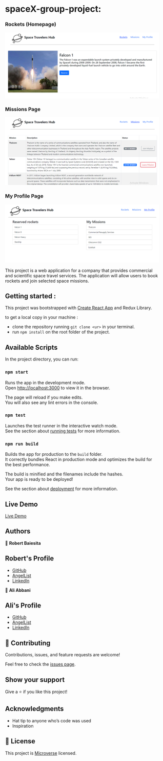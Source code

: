 # spaceX-group-project:

### Rockets (Homepage)
![screenshot](./src/images/Capture.PNG)

### Missions Page
![screenshot](./src/images/Capture1.PNG)

### My Profile Page
![screenshot](./src/images/Capture2.PNG)

This project is a web application for a company that provides commercial and scientific space travel services. The application will allow users to book rockets and join selected space missions. 

## Getting started :
This project was bootstrapped with [Create React App](https://github.com/facebook/create-react-app) and Redux Library.

to get a local copy in your machine :

- clone the repository running `git clone <ur>` in your terminal.
- run `npm install` on the root folder of the project.


## Available Scripts

In the project directory, you can run:

### `npm start`

Runs the app in the development mode.\
Open [http://localhost:3000](http://localhost:3000) to view it in the browser.

The page will reload if you make edits.\
You will also see any lint errors in the console.

### `npm test`

Launches the test runner in the interactive watch mode.\
See the section about [running tests](https://facebook.github.io/create-react-app/docs/running-tests) for more information.

### `npm run build`

Builds the app for production to the `build` folder.\
It correctly bundles React in production mode and optimizes the build for the best performance.

The build is minified and the filenames include the hashes.\
Your app is ready to be deployed!

See the section about [deployment](https://facebook.github.io/create-react-app/docs/deployment) for more information.

## Live Demo

[Live Demo](https://determined-shockley-4bf9bf.netlify.app/)

## Authors 

👤 **Robert Baiesita**

## Robert's Profile

- [GitHub](https://github.com/ReshyResh)
- [AngelList](https://angel.co/u/robert-baiesita)
- [LinkedIn](https://www.linkedin.com/in/reshyresh/)

👤 **Ali Abbani**

## Ali's Profile

- [GitHub](https://github.com/aliabbani)
- [AngelList](https://angel.co/u/ali-abbani)
- [LinkedIn](https://www.linkedin.com/in/ali-abbani-8b6246150/)

## 🤝 Contributing

Contributions, issues, and feature requests are welcome!

Feel free to check the [issues page](https://github.com/aliabbani/spaceX-group-project/issues).

## Show your support

Give a ⭐️ if you like this project!

## Acknowledgments

- Hat tip to anyone who’s code was used
- Inspiration

## 📝 License

This project is [Microverse](https://www.microverse.org/) licensed.
